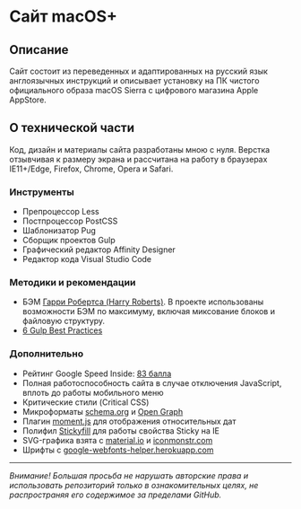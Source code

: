 # Сайт macOS+

## Описание

Сайт состоит из переведенных и адаптированных на русский язык англоязычных инструкций и описывает установку на ПК чистого официального образа macOS Sierra с цифрового магазина Apple AppStore.

## О технической части

Код, дизайн и материалы сайта разработаны мною с нуля. Верстка отзывчивая к размеру экрана и рассчитана на работу в браузерах IE11+/Edge, Firefox, Chrome, Opera и Safari.

### Инструменты

* Препроцессор Less
* Постпроцессор PostCSS
* Шаблонизатор Pug
* Сборщик проектов Gulp
* Графический редактор Affinity Designer
* Редактор кода Visual Studio Code

### Методики и рекомендации

* БЭМ [Гарри Робертса (Harry Roberts)](https://csswizardry.com/2015/03/more-transparent-ui-code-with-namespaces/). В проекте использованы возможности БЭМ по максимуму, включая миксование блоков и файловую структуру.
* [6 Gulp Best Practices](http://blog.rangle.io/angular-gulp-bestpractices/)

### Дополнительно

* Рейтинг Google Speed Inside: [83 балла](https://developers.google.com/speed/pagespeed/insights/?url=https%3A%2F%2Fbrofox86.github.io%2Fmacos-plus&tab=desktop)
* Полная работоспособность сайта в случае отключения JavaScript, вплоть до работы мобильного меню
* Критические стили (Critical CSS)
* Микроформаты [schema.org](http://schema.org) и [Open Graph](http://ogp.me)
* Плагин [moment.js](https://momentjs.com) для отображения относительных дат
* Полифил [Stickyfill](https://github.com/BroFox86/stickyfill) для работы свойства Sticky на IE
* SVG-графика взята c [material.io](http://material.io/icons/) и [iconmonstr.com](https://iconmonstr.com)
* Шрифты c [google-webfonts-helper.herokuapp.com](https://google-webfonts-helper.herokuapp.com)

____________________

*Внимание! Большая просьба не нарушать авторские права и использовать репозиторий только в ознакомительных целях, не распространяя его содержимое за пределами GitHub.* 